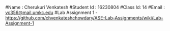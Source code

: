 #Name : Cherukuri Venkatesh
#Student Id : 16230804
#Class Id: 14
#Email : vc356@mail.umkc.edu
#Lab Assignment 1 - https://github.com/chvenkateshchowdary/ASE-Lab-Assignments/wiki/Lab-Assignment-1
